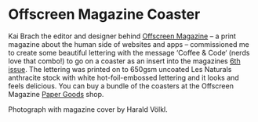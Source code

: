 # Offscreen Magazine Coaster

Kai Brach the editor and designer behind [Offscreen Magazine](http://www.offscreenmag.com/) – a print magazine about the human side of websites and apps – commissioned me to create some beautiful lettering with the message ‘Coffee & Code‘ (nerds love that combo!) to go on a coaster as an insert into the magazines [6th issue](http://www.offscreenmag.com/issue6/). The lettering was printed on to 650gsm uncoated Les Naturals anthracite stock with white hot-foil-embossed lettering and it looks and feels delicious. You can buy a bundle of the coasters at the Offscreen Magazine [Paper Goods](http://www.offscreenmag.com/goods/) shop. 

Photograph with magazine cover by Harald Völkl.